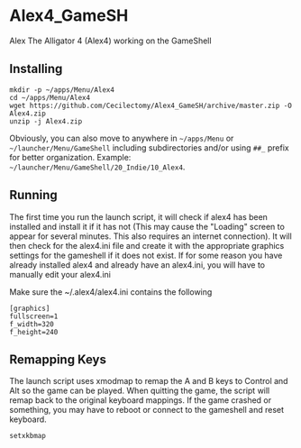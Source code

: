 # Alex4_GameSH
Alex The Alligator 4 (Alex4) working on the GameShell

## Installing

```
mkdir -p ~/apps/Menu/Alex4
cd ~/apps/Menu/Alex4
wget https://github.com/Cecilectomy/Alex4_GameSH/archive/master.zip -O Alex4.zip
unzip -j Alex4.zip
```

Obviously, you can also move to anywhere in `~/apps/Menu` or `~/launcher/Menu/GameShell` including subdirectories and/or using `##_` prefix for better organization. Example: `~/launcher/Menu/GameShell/20_Indie/10_Alex4`.

## Running

The first time you run the launch script, it will check if alex4 has been installed and install it if it has not (This may cause the "Loading" screen to appear for several minutes. This also requires an internet connection). It will then check for the alex4.ini file and create it with the appropriate graphics settings for the gameshell if it does not exist. If for some reason you have already installed alex4 and already have an alex4.ini, you will have to manually edit your alex4.ini

Make sure the ~/.alex4/alex4.ini contains the following
```
[graphics]
fullscreen=1
f_width=320
f_height=240
```

## Remapping Keys

The launch script uses xmodmap to remap the A and B keys to Control and Alt so the game can be played. When quitting the game, the script will remap back to the original keyboard mappings. If the game crashed or something, you may have to reboot or connect to the gameshell and reset keyboard.

`setxkbmap`
